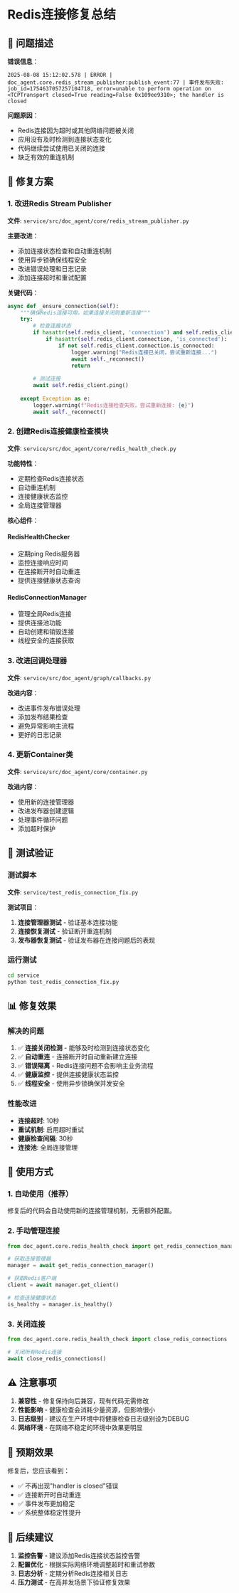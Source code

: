 # Redis连接修复总结

## 🐛 问题描述

**错误信息**：
```
2025-08-08 15:12:02.578 | ERROR | doc_agent.core.redis_stream_publisher:publish_event:77 | 事件发布失败: job_id=1754637057257104718, error=unable to perform operation on <TCPTransport closed=True reading=False 0x109ee9310>; the handler is closed
```

**问题原因**：
- Redis连接因为超时或其他网络问题被关闭
- 应用没有及时检测到连接状态变化
- 代码继续尝试使用已关闭的连接
- 缺乏有效的重连机制

## 🔧 修复方案

### 1. 改进Redis Stream Publisher

**文件**: `service/src/doc_agent/core/redis_stream_publisher.py`

**主要改进**：
- 添加连接状态检查和自动重连机制
- 使用异步锁确保线程安全
- 改进错误处理和日志记录
- 添加连接超时和重试配置

**关键代码**：
```python
async def _ensure_connection(self):
    """确保Redis连接可用，如果连接关闭则重新连接"""
    try:
        # 检查连接状态
        if hasattr(self.redis_client, 'connection') and self.redis_client.connection:
            if hasattr(self.redis_client.connection, 'is_connected'):
                if not self.redis_client.connection.is_connected:
                    logger.warning("Redis连接已关闭，尝试重新连接...")
                    await self._reconnect()
                    return
        
        # 测试连接
        await self.redis_client.ping()
        
    except Exception as e:
        logger.warning(f"Redis连接检查失败，尝试重新连接: {e}")
        await self._reconnect()
```

### 2. 创建Redis连接健康检查模块

**文件**: `service/src/doc_agent/core/redis_health_check.py`

**功能特性**：
- 定期检查Redis连接状态
- 自动重连机制
- 连接健康状态监控
- 全局连接管理器

**核心组件**：

#### RedisHealthChecker
- 定期ping Redis服务器
- 监控连接响应时间
- 在连接断开时自动重连
- 提供连接健康状态查询

#### RedisConnectionManager
- 管理全局Redis连接
- 提供连接池功能
- 自动创建和销毁连接
- 线程安全的连接获取

### 3. 改进回调处理器

**文件**: `service/src/doc_agent/graph/callbacks.py`

**改进内容**：
- 改进事件发布错误处理
- 添加发布结果检查
- 避免异常影响主流程
- 更好的日志记录

### 4. 更新Container类

**文件**: `service/src/doc_agent/core/container.py`

**改进内容**：
- 使用新的连接管理器
- 改进发布器创建逻辑
- 处理事件循环问题
- 添加超时保护

## 🧪 测试验证

### 测试脚本
**文件**: `service/test_redis_connection_fix.py`

**测试项目**：
1. **连接管理器测试** - 验证基本连接功能
2. **连接恢复测试** - 验证断开重连机制
3. **发布器恢复测试** - 验证发布器在连接问题后的表现

### 运行测试
```bash
cd service
python test_redis_connection_fix.py
```

## 📊 修复效果

### 解决的问题
1. ✅ **连接关闭检测** - 能够及时检测到连接状态变化
2. ✅ **自动重连** - 连接断开时自动重新建立连接
3. ✅ **错误隔离** - Redis连接问题不会影响主业务流程
4. ✅ **健康监控** - 提供连接健康状态监控
5. ✅ **线程安全** - 使用异步锁确保并发安全

### 性能改进
- **连接超时**: 10秒
- **重试机制**: 启用超时重试
- **健康检查间隔**: 30秒
- **连接池**: 全局连接管理

## 🔄 使用方式

### 1. 自动使用（推荐）
修复后的代码会自动使用新的连接管理机制，无需额外配置。

### 2. 手动管理连接
```python
from doc_agent.core.redis_health_check import get_redis_connection_manager

# 获取连接管理器
manager = await get_redis_connection_manager()

# 获取Redis客户端
client = await manager.get_client()

# 检查连接健康状态
is_healthy = manager.is_healthy()
```

### 3. 关闭连接
```python
from doc_agent.core.redis_health_check import close_redis_connections

# 关闭所有Redis连接
await close_redis_connections()
```

## ⚠️ 注意事项

1. **兼容性** - 修复保持向后兼容，现有代码无需修改
2. **性能影响** - 健康检查会消耗少量资源，但影响很小
3. **日志级别** - 建议在生产环境中将健康检查日志级别设为DEBUG
4. **网络环境** - 在网络不稳定的环境中效果更明显

## 🎯 预期效果

修复后，您应该看到：
- ✅ 不再出现"handler is closed"错误
- ✅ 连接断开时自动重连
- ✅ 事件发布更加稳定
- ✅ 系统整体稳定性提升

## 📝 后续建议

1. **监控告警** - 建议添加Redis连接状态监控告警
2. **配置优化** - 根据实际网络环境调整超时和重试参数
3. **日志分析** - 定期分析Redis连接相关日志
4. **压力测试** - 在高并发场景下验证修复效果
